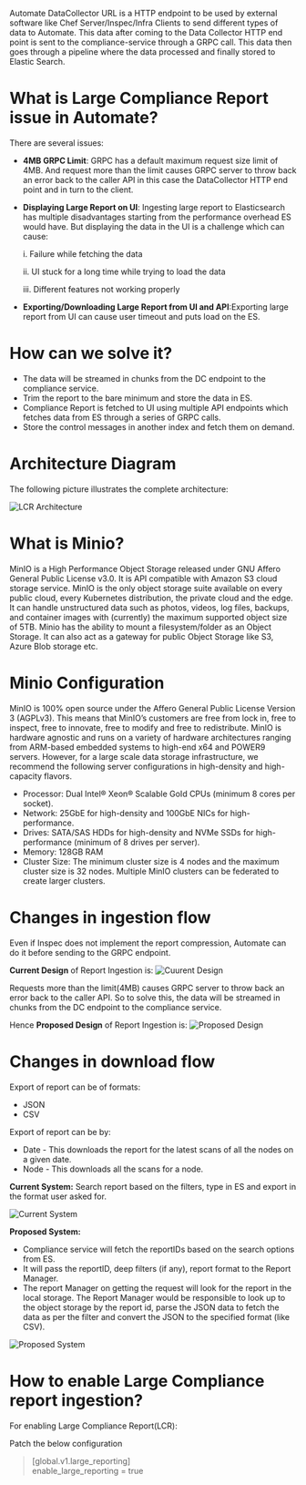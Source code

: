 Automate DataCollector URL is a HTTP endpoint to be used by external software like Chef Server/Inspec/Infra Clients to send different types of data to Automate. This data after coming to the Data Collector HTTP end point is sent to the compliance-service through a GRPC call. This data then goes through a pipeline where the data processed and finally stored to Elastic Search.

# What is Large Compliance Report issue in Automate?
There are several issues:

* **4MB GRPC Limit**: 
GRPC has a default maximum request size limit of 4MB. And request more than the limit causes GRPC server to throw back an error back to the caller API in this case the DataCollector HTTP end point and in turn to the client.

* **Displaying Large Report on UI**: 
Ingesting large report to Elasticsearch has multiple disadvantages starting from the performance overhead ES would have. But displaying the data in the UI is a challenge which can cause:

    i. Failure while fetching the data

    ii. UI stuck for a long time while trying to load the data

    iii. Different features not working properly

* **Exporting/Downloading Large Report from UI and API**:Exporting large report from UI can cause user timeout and puts load on the ES.

# How can we solve it?
* The data will be streamed in chunks from the DC endpoint to the compliance service.
* Trim the report to the bare minimum and store the data in ES.
* Compliance Report is fetched to UI using multiple API endpoints which fetches data from ES through a series of GRPC calls. 
* Store the control messages in another index and fetch them on demand.

# Architecture Diagram
The following picture illustrates the complete architecture:

![LCR Architecture](diagrams/lcr_architecture.png)

# What is Minio?
MinIO is a High Performance Object Storage released under GNU Affero General Public License v3.0. It is API compatible with Amazon S3 cloud storage service. MinIO is the only object storage suite available on every public cloud, every Kubernetes distribution, the private cloud and the edge. It can handle unstructured data such as photos, videos, log files, backups, and container images with (currently) the maximum supported object size of 5TB. Minio has the ability to mount a filesystem/folder as an Object Storage. It can also act as a gateway for public Object Storage like S3, Azure Blob storage etc.


# Minio Configuration
MinIO is 100% open source under the Affero General Public License Version 3 (AGPLv3). This means that MinIO’s customers are free from lock in, free to inspect, free to innovate, free to modify and free to redistribute. MinIO is hardware agnostic and runs on a variety of hardware architectures ranging from ARM-based embedded systems to high-end x64 and POWER9 servers. However, for a large scale data storage infrastructure, we recommend the following server configurations in high-density and high-capacity flavors.
- Processor: Dual Intel® Xeon® Scalable GoId CPUs (minimum 8 cores per socket).
- Network: 25GbE for high-density and 100GbE NICs for high-performance.
- Drives: SATA/SAS HDDs for high-density and NVMe SSDs for high-performance (minimum of 8 drives per server).
- Memory: 128GB RAM
- Cluster Size: The minimum cluster size is 4 nodes and the maximum cluster size is 32 nodes. Multiple MinIO clusters can be federated to create larger clusters.


# Changes in ingestion flow
 Even if Inspec does not implement the report compression, Automate can do it before sending to the GRPC endpoint.
 
 **Current Design** of Report Ingestion is:
 ![Cuurent Design](diagrams/ingestion-current.png)

 Requests more than the limit(4MB) causes GRPC server to throw back an error back to the caller API. So to solve this, the data will be streamed in chunks from the DC endpoint to the compliance service. 
 
 Hence **Proposed Design** of Report Ingestion is:
 ![Proposed Design](diagrams/ingestion-proposed.png)


# Changes in download flow
Export of report can be of formats:
* JSON
* CSV

Export of report can be by:
* Date - This downloads the report for the latest scans of all the nodes on a given date.
* Node - This downloads all the scans for a node.

**Current System:**
Search report based on the filters, type in ES and export in the format user asked for.

![Current System](diagrams/download-current.png)

**Proposed System:**
* Compliance service will fetch the reportIDs based on the search options from ES.
* It will pass the reportID, deep filters (if any), report format to the Report Manager.
* The report Manager on getting the request will look for the report in the local storage. The Report Manager would be responsible to look up to the object storage by the report id, parse the JSON data to fetch the data as per the filter and convert the JSON to the specified format (like CSV).

![Proposed System](diagrams/download-proposed.png)

# How to enable Large Compliance report ingestion?
For enabling Large Compliance Report(LCR): 

Patch the below configuration

>[global.v1.large_reporting]                                
enable_large_reporting = true





